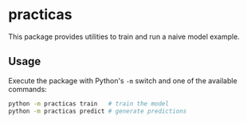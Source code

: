 # practicas

This package provides utilities to train and run a naive model example.

## Usage

Execute the package with Python's `-m` switch and one of the available
commands:

```bash
python -m practicas train   # train the model
python -m practicas predict # generate predictions
```

